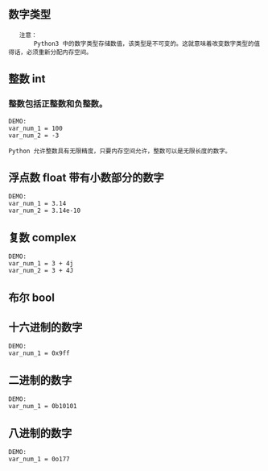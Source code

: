  ## 数字类型
 ```
	注意：
		Python3 中的数字类型存储数值，该类型是不可变的。这就意味着改变数字类型的值得话，必须重新分配内存空间。
 ```
 ## 整数 int
 ### 整数包括正整数和负整数。
	DEMO:
	var_num_1 = 100
	var_num_2 = -3
	
	Python 允许整数具有无限精度，只要内存空间允许，整数可以是无限长度的数字。
	
 ## 浮点数 float 带有小数部分的数字
	DEMO:
	var_num_1 = 3.14
	var_num_2 = 3.14e-10
	
 ## 复数 complex
	DEMO:
	var_num_1 = 3 + 4j
	var_num_2 = 3 + 4J
	
 ## 布尔 bool
	
	
 ## 十六进制的数字
	DEMO:
	var_num_1 = 0x9ff
	
 ## 二进制的数字
	DEMO:
	var_num_1 = 0b10101
	
 ## 八进制的数字
	DEMO:
	var_num_1 = 0o177
